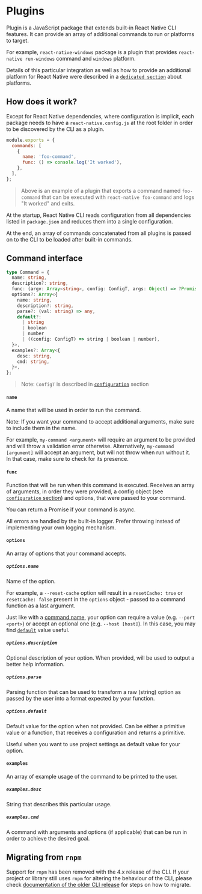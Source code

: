 # Plugins

Plugin is a JavaScript package that extends built-in React Native CLI features. It can provide an array of additional commands to run or platforms to target.

For example, `react-native-windows` package is a plugin that provides `react-native run-windows` command and `windows` platform.

Details of this particular integration as well as how to provide an additional platform for React Native were described in a [`dedicated section`](./platforms.md) about platforms.

## How does it work?

Except for React Native dependencies, where configuration is implicit, each package needs to have a `react-native.config.js` at the root folder in order to be discovered by the CLI as a plugin.

```js
module.exports = {
  commands: [
    {
      name: 'foo-command',
      func: () => console.log('It worked'),
    },
  ],
};
```

> Above is an example of a plugin that exports a command named `foo-command` that can be executed with `react-native foo-command` and logs "It worked" and exits.

At the startup, React Native CLI reads configuration from all dependencies listed in `package.json` and reduces them into a single configuration.

At the end, an array of commands concatenated from all plugins is passed on to the CLI to be loaded after built-in commands.

## Command interface

```ts
type Command = {
  name: string,
  description?: string,
  func: (argv: Array<string>, config: ConfigT, args: Object) => ?Promise<void>,
  options?: Array<{
    name: string,
    description?: string,
    parse?: (val: string) => any,
    default?:
      | string
      | boolean
      | number
      | ((config: ConfigT) => string | boolean | number),
  }>,
  examples?: Array<{
    desc: string,
    cmd: string,
  }>,
};
```

> Note: `ConfigT` is described in [`configuration`](./configuration.md) section

#### `name`

A name that will be used in order to run the command.

Note: If you want your command to accept additional arguments, make sure to include them in the name.

For example, `my-command <argument>` will require an argument to be provided and will throw a validation error otherwise. Alternatively, `my-command [argument]` will accept an argument, but will not throw when run without it. In that case, make sure to check for its presence.

#### `func`

Function that will be run when this command is executed. Receives an array of arguments, in order they were provided, a config object (see [`configuration` section](./configuration.md)) and options, that were passed to your command.

You can return a Promise if your command is async.

All errors are handled by the built-in logger. Prefer throwing instead of implementing your own logging mechanism.

#### `options`

An array of options that your command accepts.

##### `options.name`

Name of the option.

For example, a `--reset-cache` option will result in a `resetCache: true` or `resetCache: false` present in the `options` object - passed to a command function as a last argument.

Just like with a [command name](#name), your option can require a value (e.g. `--port <port>`) or accept an optional one (e.g. `--host [host]`). In this case, you may find [`default`](#optionsdefault) value useful.

##### `options.description`

Optional description of your option. When provided, will be used to output a better help information.

##### `options.parse`

Parsing function that can be used to transform a raw (string) option as passed by the user into a format expected by your function.

##### `options.default`

Default value for the option when not provided. Can be either a primitive value or a function, that receives a configuration and returns a primitive.

Useful when you want to use project settings as default value for your option.

#### `examples`

An array of example usage of the command to be printed to the user.

##### `examples.desc`

String that describes this particular usage.

##### `examples.cmd`

A command with arguments and options (if applicable) that can be run in order to achieve the desired goal.

## Migrating from `rnpm`

Support for `rnpm` has been removed with the 4.x release of the CLI. If your project or library still uses `rnpm` for altering the behaviour of the CLI, please check [documentation of the older CLI release](https://github.com/react-native-community/cli/blob/3.x/docs/plugins.md#migrating-from-rnpm-configuration) for steps on how to migrate.
